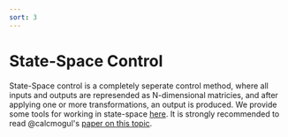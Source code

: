 ```yaml
---
sort: 3
---
```


# State-Space Control

State-Space control is a completely seperate control method, where all inputs and outputs are represended as N-dimensional matricies, and after applying one or more transformations, an output is produced. We provide some tools for working in state-space [here](/lib5k/javadoc/io/github/frc5024/lib5k/control_loops/statespace/wrappers/package-summary.html). It is strongly recommended to read @calcmogul's [paper on this topic](https://controls-in-frc.link/).